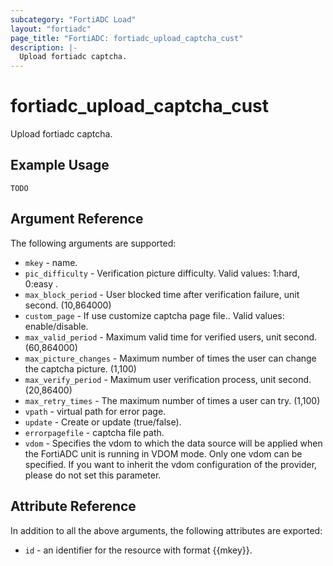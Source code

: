 ```yaml
---
subcategory: "FortiADC Load"
layout: "fortiadc"
page_title: "FortiADC: fortiadc_upload_captcha_cust"
description: |-
  Upload fortiadc captcha.
---
```


# fortiadc_upload_captcha_cust
Upload fortiadc captcha.

## Example Usage
```hcl
TODO
```

## Argument Reference

The following arguments are supported:

* `mkey` - name.
* `pic_difficulty` - Verification picture difficulty. Valid values: 1:hard, 0:easy .
* `max_block_period` - User blocked time after verification failure, unit second. (10,864000)
* `custom_page` - If use customize captcha page file.. Valid values: enable/disable.
* `max_valid_period` - Maximum valid time for verified users, unit second. (60,864000)
* `max_picture_changes` - Maximum number of times the user can change the captcha picture. (1,100)
* `max_verify_period` - Maximum user verification process, unit second. (20,86400)
* `max_retry_times` - The maximum number of times a user can try. (1,100)
* `vpath` - virtual path for error page.
* `update` - Create or update (true/false).
* `errorpagefile` - captcha file path.
* `vdom` - Specifies the vdom to which the data source will be applied when the FortiADC unit is running in VDOM mode. Only one vdom can be specified. If you want to inherit the vdom configuration of the provider, please do not set this parameter.

## Attribute Reference

In addition to all the above arguments, the following attributes are exported:
* `id` - an identifier for the resource with format {{mkey}}.

